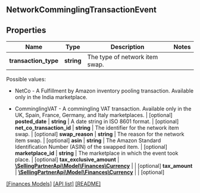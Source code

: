 ## NetworkComminglingTransactionEvent

## Properties

Name | Type | Description | Notes
------------ | ------------- | ------------- | -------------
**transaction_type** | **string** | The type of network item swap.

Possible values:

* NetCo - A Fulfillment by Amazon inventory pooling transaction. Available only in the India marketplace.

* ComminglingVAT - A commingling VAT transaction. Available only in the UK, Spain, France, Germany, and Italy marketplaces. | [optional]
**posted_date** | **string** | A date string in ISO 8601 format. | [optional]
**net_co_transaction_id** | **string** | The identifier for the network item swap. | [optional]
**swap_reason** | **string** | The reason for the network item swap. | [optional]
**asin** | **string** | The Amazon Standard Identification Number (ASIN) of the swapped item. | [optional]
**marketplace_id** | **string** | The marketplace in which the event took place. | [optional]
**tax_exclusive_amount** | [**\SellingPartnerApi\Model\Finances\Currency**](Currency.md) |  | [optional]
**tax_amount** | [**\SellingPartnerApi\Model\Finances\Currency**](Currency.md) |  | [optional]

[[Finances Models]](../) [[API list]](../../Api) [[README]](../../../README.md)
